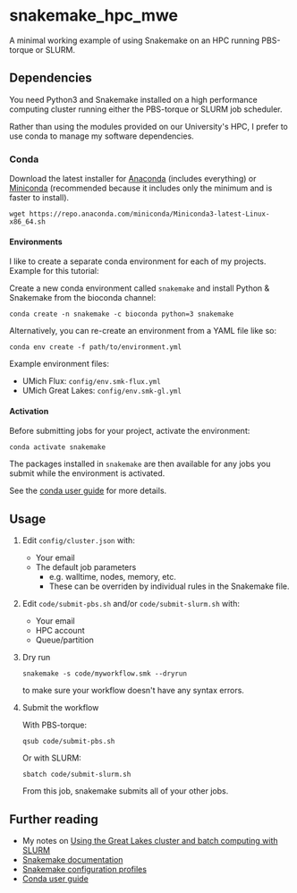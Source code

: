# snakemake_hpc_mwe
A minimal working example of using Snakemake on an HPC running PBS-torque or SLURM.

## Dependencies

You need Python3 and Snakemake installed on a high performance computing cluster running either the PBS-torque or SLURM job scheduler.

Rather than using the modules provided on our University's HPC, I prefer to use conda to manage my software dependencies.

### Conda

Download the latest installer for [Anaconda](https://www.anaconda.com/distribution/#download-section) (includes everything) or [Miniconda](https://docs.conda.io/en/latest/miniconda.html) (recommended because it includes only the minimum and is faster to install).

```
wget https://repo.anaconda.com/miniconda/Miniconda3-latest-Linux-x86_64.sh
```
#### Environments

I like to create a separate conda environment for each of my projects. Example for this tutorial:

Create a new conda environment called `snakemake` and install Python & Snakemake from the bioconda channel:
```
conda create -n snakemake -c bioconda python=3 snakemake
```

Alternatively, you can re-create an environment from a YAML file like so:
```
conda env create -f path/to/environment.yml
```

Example environment files:
- UMich Flux: `config/env.smk-flux.yml`
- UMich Great Lakes: `config/env.smk-gl.yml`

#### Activation

Before submitting jobs for your project, activate the environment:
```
conda activate snakemake
```

The packages installed in `snakemake` are then available for any jobs you submit while the environment is activated.

See the [conda user guide](https://docs.conda.io/projects/conda/en/latest/user-guide/getting-started.html) for more details.


## Usage

1. Edit `config/cluster.json` with:
	- Your email
	- The default job parameters
		- e.g. walltime, nodes, memory, etc.
		- These can be overriden by individual rules in the Snakemake file.

1. Edit `code/submit-pbs.sh` and/or `code/submit-slurm.sh` with:
	- Your email
	- HPC account
	- Queue/partition

1. Dry run
	```
	snakemake -s code/myworkflow.smk --dryrun
	```
	to make sure your workflow doesn't have any syntax errors.

1. Submit the workflow

	With PBS-torque:
	```
	qsub code/submit-pbs.sh
	```
	Or with SLURM:
	```
	sbatch code/submit-slurm.sh
	```

	From this job, snakemake submits all of your other jobs.

## Further reading

- My notes on [Using the Great Lakes cluster and batch computing with SLURM](https://github.com/SchlossLab/Great_Lakes_SLURM)
- [Snakemake documentation](https://snakemake.readthedocs.io/en/stable/index.html)
- [Snakemake configuration profiles](https://github.com/Snakemake-Profiles/doc)
- [Conda user guide](https://docs.conda.io/projects/conda/en/latest/user-guide/getting-started.html)
